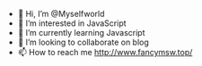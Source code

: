 - 👋 Hi, I’m @Myselfworld
- 👀 I’m interested in JavaScript
- 🌱 I’m currently learning Javascript
- 💞️ I’m looking to collaborate on blog
- 📫 How to reach me http://www.fancymsw.top/

<!---
Myselfworld is a ✨ special ✨ repository because its `README.md` (this file) appears on your GitHub profile.
You can click the Preview link to take a look at your changes.
--->
